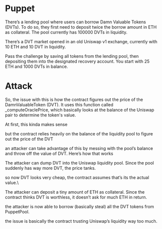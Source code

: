 # Puppet

There’s a lending pool where users can borrow Damn Valuable Tokens (DVTs). To do so, they first need to deposit twice the borrow amount in ETH as collateral. The pool currently has 100000 DVTs in liquidity.

There’s a DVT market opened in an old Uniswap v1 exchange, currently with 10 ETH and 10 DVT in liquidity.

Pass the challenge by saving all tokens from the lending pool, then depositing them into the designated recovery account. You start with 25 ETH and 1000 DVTs in balance.


# Attack 

So, the issue with this is how the contract figures out the price of the DamnValuableToken (DVT). It uses this function called _computeOraclePrice, which basically looks at the balance of the Uniswap pair to determine the token's value.

At first, this kinda makes sense

but the contract relies heavily on the balance of the liquidity pool to figure out the price of the DVT

an attacker can take advantage of this by messing with the pool’s balance and throw off the value of DVT. Here’s how that works

The attacker can dump DVT into the Uniswap liquidity pool. Since the pool suddenly has way more DVT, the price tanks.

so now DVT looks very cheap, the contract assumes that’s its the actual value.\

The attacker can deposit a tiny amount of ETH as collateral. Since the contract thinks DVT is worthless, it doesn’t ask for much ETH in return.

the attacker is now able to borrow (basically steal) all the DVT tokens from PuppetPool.

the issue is basically the contract trusting Uniswap’s liquidity way too much. 